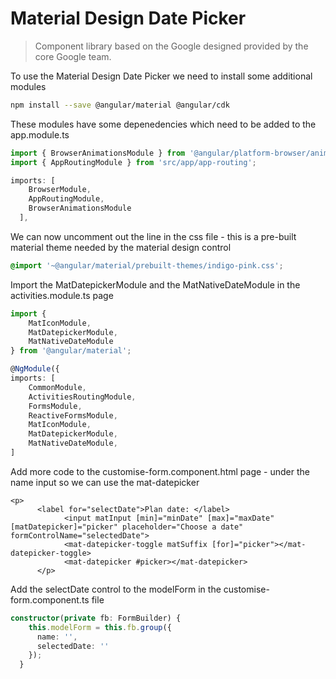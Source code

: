 # Material Design Date Picker

> Component library based on the Google designed provided by the core Google team.

To use the Material Design Date Picker we need to install some additional modules

```bash
npm install --save @angular/material @angular/cdk
```

These modules have some depenedencies which need to be added to the app.module.ts

```typescript
import { BrowserAnimationsModule } from '@angular/platform-browser/animations';
import { AppRoutingModule } from 'src/app/app-routing';

imports: [
    BrowserModule,
    AppRoutingModule,
    BrowserAnimationsModule
  ],
```

We can now uncomment out the line in the css file - this is a pre-built material theme needed by the material design control

```css
@import '~@angular/material/prebuilt-themes/indigo-pink.css';
```

Import the MatDatepickerModule and the MatNativeDateModule in the activities.module.ts page

```typescript
import {
    MatIconModule,
    MatDatepickerModule,
    MatNativeDateModule
} from '@angular/material';

@NgModule({
imports: [
    CommonModule,
    ActivitiesRoutingModule,
    FormsModule,
    ReactiveFormsModule,
    MatIconModule,
    MatDatepickerModule,
    MatNativeDateModule,
]
```

Add more code to the customise-form.component.html page - under the name input so we can use the mat-datepicker

```markup
<p>
      <label for="selectDate">Plan date: </label>
            <input matInput [min]="minDate" [max]="maxDate" [matDatepicker]="picker" placeholder="Choose a date" formControlName="selectedDate">
            <mat-datepicker-toggle matSuffix [for]="picker"></mat-datepicker-toggle>
            <mat-datepicker #picker></mat-datepicker>
      </p>
```

Add the selectDate control to the modelForm in the customise-form.component.ts file

```typescript
constructor(private fb: FormBuilder) {
    this.modelForm = this.fb.group({
      name: '',
      selectedDate: ''
    });
  }
```

